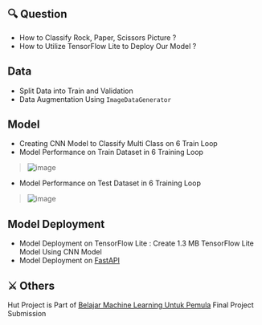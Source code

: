 ## 🔍 Question
* How to Classify Rock, Paper, Scissors Picture ?
* How to Utilize TensorFlow Lite to Deploy Our Model ?

## Data
* Split Data into Train and Validation
* Data Augmentation Using ```ImageDataGenerator```

## Model
* Creating CNN Model to Classify Multi Class on 6 Train Loop
* Model Performance on Train Dataset in 6 Training Loop
> ![image](https://github.com/user-attachments/assets/e3e3080f-62bf-4c9b-a479-d3ac55b1bd60)

* Model Performance on Test Dataset in 6 Training Loop
> ![image](https://github.com/user-attachments/assets/baa37f55-6307-4fd6-acc9-ae287733f3be)

## Model Deployment
* Model Deployment on TensorFlow Lite : Create 1.3 MB TensorFlow Lite Model Using CNN Model
* Model Deployment on [FastAPI](https://github.com/Kelnit/Huti)

## ⚔️ Others
Hut Project is Part of [Belajar Machine Learning Untuk Pemula](https://www.dicoding.com/academies/184-belajar-machine-learning-untuk-pemula) Final Project Submission
